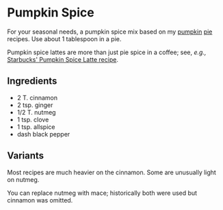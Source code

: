 # Pumpkin Spice

For your seasonal needs, a pumpkin spice mix based on my [pumpkin](../pie/pumpkin.md) [pie](../pie/nonDairyPumpkin.md) 
recipes.  Use about 1 tablespoon in a pie.

Pumpkin spice lattes are more than just pie spice in a coffee; see, *e.g.,* [Starbucks' Pumpkin Spice Latte recipe](https://athome.starbucks.com/recipe/pumpkin-spice-latte).

## Ingredients

* 2 T. cinnamon
* 2 tsp. ginger
* 1/2 T. nutmeg 
* 1 tsp. clove
* 1 tsp. allspice
* dash black pepper

## Variants

Most recipes are much heavier on the cinnamon.  Some are unusually light on nutmeg.

You can replace nutmeg with mace; historically both were used but cinnamon was omitted.
